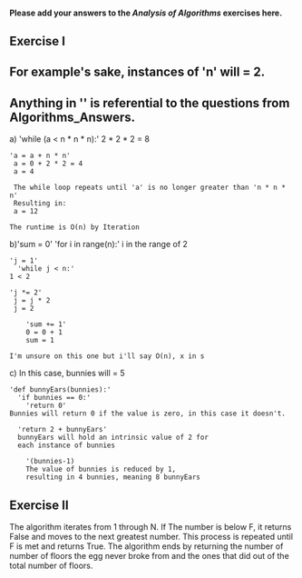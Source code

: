 #### Please add your answers to the ***Analysis of  Algorithms*** exercises here.

## Exercise I

## For example's sake, instances of 'n' will = 2. 
## Anything in '' is referential to the questions from Algorithms_Answers. 

a) 'while (a < n * n * n):'
    2 * 2 * 2 = 8

    'a = a + n * n'
     a = 0 + 2 * 2 = 4
     a = 4

     The while loop repeats until 'a' is no longer greater than 'n * n * n'
     Resulting in: 
     a = 12 

    The runtime is O(n) by Iteration 


b)'sum = 0'
  'for i in range(n):'
    i in the range of 2

    'j = 1'
      'while j < n:'
    1 < 2

    'j *= 2'
     j = j * 2
     j = 2

        'sum += 1'
        0 = 0 + 1
        sum = 1

    I'm unsure on this one but i'll say O(n), x in s

c) In this case, bunnies will = 5

    'def bunnyEars(bunnies):'
      'if bunnies == 0:'
        'return 0'
    Bunnies will return 0 if the value is zero, in this case it doesn't.

      'return 2 + bunnyEars' 
      bunnyEars will hold an intrinsic value of 2 for
      each instance of bunnies

        '(bunnies-1)
        The value of bunnies is reduced by 1,
        resulting in 4 bunnies, meaning 8 bunnyEars

## Exercise II





The algorithm iterates from 1 through N. If The number is below F, it returns False and
moves to the next greatest number. This process is repeated until F is met and returns 
True. The algorithm ends by returning the number of number of floors the egg never broke from and the ones that did out of the total number of floors. 


